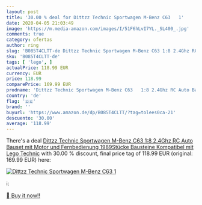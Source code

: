 ```yaml
---
layout: post
title: '30.00 % deal for Dittzz Technic Sportwagen M-Benz C63   1'
date: 2020-04-05 21:03:49
image: 'https://m.media-amazon.com/images/I/51F6hLvI7YL._SL400_.jpg'
comments: true
category: ofertas
author: ring
slug: 'B085T4CLTT-de Dittzz Technic Sportwagen M-Benz C63 1:8 2.4Ghz RC Auto...'
sku: 'B085T4CLTT-de'
tags: [ 'lego', ]
actualPrice: 118.99 EUR
currency: EUR
price: 118.99
comparePrice: 169.99 EUR
prodname: 'Dittzz Technic Sportwagen M-Benz C63   1:8 2.4Ghz RC Auto Bauset mit Motor und Fernbedienung  1989Stücke Bausteine Kompatibel mit Lego Technic'
country: 'de'
flag: '🇩🇪'
brand: ''
buyurl: 'https://www.amazon.de/dp/B085T4CLTT/?tag=tolees0ca-21'
descuento: '30.00'
average: '118.99'
---
```


There's a deal [Dittzz Technic Sportwagen M-Benz C63   1:8 2.4Ghz RC Auto Bauset mit Motor und Fernbedienung  1989Stücke Bausteine Kompatibel mit Lego Technic](https://www.amazon.de/dp/B085T4CLTT/?tag=tolees0ca-21)  with  30.00 % discount, final price tag of  118.99 EUR (original: 169.99 EUR) here:

[![Dittzz Technic Sportwagen M-Benz C63   1](https://m.media-amazon.com/images/I/51F6hLvI7YL._SL400_.jpg)](https://www.amazon.de/dp/B085T4CLTT/?tag=tolees0ca-21)

ℹ️:


[🛒 Buy it now!!](https://www.amazon.de/dp/B085T4CLTT/?tag=tolees0ca-21)
